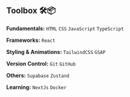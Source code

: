 
## Toolbox 🛠📦

**Fundamentals:** `HTML` `CSS` `JavaScript` `TypeScript`

**Frameworks:** `React`

 **Styling & Animations:** `TailwindCSS` `GSAP`

**Version Control:** `Git` `GitHub`

**Others:** `Supabase` `Zustand`

**Learning:** `NextJs` `Docker`
<!--
**shubomifashakin/shubomifashakin** is a ✨ _special_ ✨ repository because its `README.md` (this file) appears on your GitHub profile.

Here are some ideas to get you started:

- 🔭 I’m currently working on ...
- 🌱 I’m currently learning ...
- 👯 I’m looking to collaborate on ...
- 🤔 I’m looking for help with ...
- 💬 Ask me about ...
- 📫 How to reach me: ...
- 😄 Pronouns: He/Him
- ⚡ Fun fact: ...
-->
